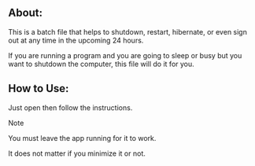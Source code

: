## About:
This is a batch file that helps to shutdown, restart, hibernate, or even sign out at any time in the upcoming 24 hours.

If you are running a program and you are going to sleep or busy but you want to shutdown the computer, this file will do it for you.

## How to Use:
Just open then follow the instructions.

> [!NOTE]
> You must leave the app running for it to work.
>
> It does not matter if you minimize it or not.
